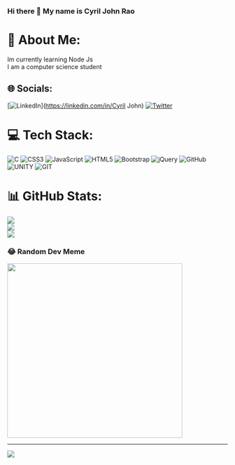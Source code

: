 ### Hi there 👋 My name is Cyril John Rao
# 💫 About Me:
Im currently learning Node Js <br>I am a computer science student 


## 🌐 Socials:
[![LinkedIn](https://img.shields.io/badge/LinkedIn-%230077B5.svg?logo=linkedin&logoColor=white)](https://linkedin.com/in/Cyril John) [![Twitter](https://img.shields.io/badge/Twitter-%231DA1F2.svg?logo=Twitter&logoColor=white)](https://twitter.com/novax1471) 

# 💻 Tech Stack:
![C](https://img.shields.io/badge/c-%2300599C.svg?style=for-the-badge&logo=c&logoColor=white) ![CSS3](https://img.shields.io/badge/css3-%231572B6.svg?style=for-the-badge&logo=css3&logoColor=white) ![JavaScript](https://img.shields.io/badge/javascript-%23323330.svg?style=for-the-badge&logo=javascript&logoColor=%23F7DF1E) ![HTML5](https://img.shields.io/badge/html5-%23E34F26.svg?style=for-the-badge&logo=html5&logoColor=white) ![Bootstrap](https://img.shields.io/badge/bootstrap-%23563D7C.svg?style=for-the-badge&logo=bootstrap&logoColor=white) ![jQuery](https://img.shields.io/badge/jquery-%230769AD.svg?style=for-the-badge&logo=jquery&logoColor=white) ![GitHub](https://img.shields.io/badge/GitHub-%23121011.svg?style=for-the-badge&logo=github&logoColor=white) ![UNITY](https://img.shields.io/badge/Unity-%2320232a.svg?style=for-the-badge&logo=unity&logoColor=white) ![GIT](https://img.shields.io/badge/Git-fc6d26?style=for-the-badge&logo=git&logoColor=white)
# 📊 GitHub Stats:
![](https://github-readme-stats.vercel.app/api?username=cyriljohn147&theme=tokyonight&hide_border=false&include_all_commits=false&count_private=false)<br/>
![](https://github-readme-streak-stats.herokuapp.com/?user=cyriljohn147&theme=tokyonight&hide_border=false)<br/>
![](https://github-readme-stats.vercel.app/api/top-langs/?username=cyriljohn147&theme=tokyonight&hide_border=false&include_all_commits=false&count_private=false&layout=compact)

### 😂 Random Dev Meme
<img src='https://randommeme-five.vercel.app/' style="height: 400px;"/>

---
[![](https://visitcount.itsvg.in/api?id=cyriljohn147&icon=0&color=0)](https://visitcount.itsvg.in)

<!-- Proudly created with GPRM ( https://gprm.itsvg.in ) -->
